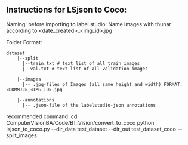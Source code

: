## Instructions for LSjson to Coco:

Naming:
before importing to label studio:
Name images with thunar according to <date_created>_<img_id>.jpg


Folder Format:

    dataset
        |--split
          |--train.txt # text list of all train images
          |--val.txt # text list of all validation images
          
        |--images
          |-- .jpg-files of Images (all same height and width) FORMAT: <DDMMJJ>_<IMG_ID>.jpg
          
        |--annotations
          |-- .json-file of the labelstudio-json annotations

recommended command:
cd ComputerVisionBA/Code/BT_Vision/convert_to_coco
python lsjson_to_coco.py --dir_data test_dataset --dir_out test_dataset_coco --split_images

